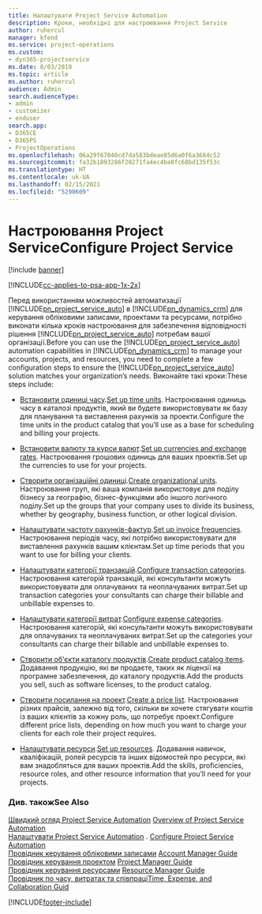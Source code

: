 ```yaml
---
title: Налаштувати Project Service Automation
description: Кроки, необхідні для настроювання Project Service
author: ruhercul
manager: kfend
ms.service: project-operations
ms.custom:
- dyn365-projectservice
ms.date: 8/03/2018
ms.topic: article
ms.author: ruhercul
audience: Admin
search.audienceType:
- admin
- customizer
- enduser
search.app:
- D365CE
- D365PS
- ProjectOperations
ms.openlocfilehash: 06a29f67040cd7da583bdeae85d6a0f6a3684c52
ms.sourcegitcommit: fa32b1893286f20271fa4ec4be8fc68bd135f53c
ms.translationtype: HT
ms.contentlocale: uk-UA
ms.lasthandoff: 02/15/2021
ms.locfileid: "5290609"
---
```

# <a name="configure-project-service"></a><span data-ttu-id="73d39-103">Настроювання Project Service</span><span class="sxs-lookup"><span data-stu-id="73d39-103">Configure Project Service</span></span>

[!include [banner](../includes/psa-now-project-operations.md)]

[!INCLUDE[cc-applies-to-psa-app-1x-2x](../includes/cc-applies-to-psa-app-1x-2x.md)]

<span data-ttu-id="73d39-104">Перед використанням можливостей автоматизації [!INCLUDE[pn_project_service_auto](../includes/pn-project-service-auto.md)] в [!INCLUDE[pn_dynamics_crm](../includes/pn-dynamics-crm.md)] для керування обліковими записами, проектами та ресурсами, потрібно виконати кілька кроків настроювання для забезпечення відповідності рішення [!INCLUDE[pn_project_service_auto](../includes/pn-project-service-auto.md)] потребам вашої організації.</span><span class="sxs-lookup"><span data-stu-id="73d39-104">Before you can use the [!INCLUDE[pn_project_service_auto](../includes/pn-project-service-auto.md)] automation capabilities in [!INCLUDE[pn_dynamics_crm](../includes/pn-dynamics-crm.md)] to manage your accounts, projects, and resources, you need to complete a few configuration steps to ensure the [!INCLUDE[pn_project_service_auto](../includes/pn-project-service-auto.md)] solution matches your organization’s needs.</span></span> <span data-ttu-id="73d39-105">Виконайте такі кроки:</span><span class="sxs-lookup"><span data-stu-id="73d39-105">These steps include:</span></span>  
  
-   <span data-ttu-id="73d39-106">[Встановити одиниці часу](../psa/set-up-time-units.md).</span><span class="sxs-lookup"><span data-stu-id="73d39-106">[Set up time units](../psa/set-up-time-units.md).</span></span> <span data-ttu-id="73d39-107">Настроювання одиниць часу в каталозі продуктів, який ви будете використовувати як базу для планування та виставлення рахунків за проекти.</span><span class="sxs-lookup"><span data-stu-id="73d39-107">Configure the time units in the product catalog that you’ll use as a base for scheduling and billing your projects.</span></span>  
  
-   <span data-ttu-id="73d39-108">[Встановити валюту та курси валют](../psa/set-up-currencies-exchange-rates.md).</span><span class="sxs-lookup"><span data-stu-id="73d39-108">[Set up currencies and exchange rates](../psa/set-up-currencies-exchange-rates.md).</span></span> <span data-ttu-id="73d39-109">Настроювання грошових одиниць для ваших проектів.</span><span class="sxs-lookup"><span data-stu-id="73d39-109">Set up the currencies to use for your projects.</span></span>  
  
-   <span data-ttu-id="73d39-110">[Створити організаційні одиниці](../psa/create-organizational-units.md).</span><span class="sxs-lookup"><span data-stu-id="73d39-110">[Create organizational units](../psa/create-organizational-units.md).</span></span> <span data-ttu-id="73d39-111">Настроювання груп, які ваша компанія використовує для поділу бізнесу за географію, бізнес-функціями або іншого логічного поділу.</span><span class="sxs-lookup"><span data-stu-id="73d39-111">Set up the groups that your company uses to divide its business, whether by geography, business function, or other logical division.</span></span>  
  
-   <span data-ttu-id="73d39-112">[Налаштувати частоту рахунків-фактур](../psa/set-up-invoice-frequencies.md).</span><span class="sxs-lookup"><span data-stu-id="73d39-112">[Set up invoice frequencies](../psa/set-up-invoice-frequencies.md).</span></span> <span data-ttu-id="73d39-113">Настроювання періодів часу, які потрібно використовувати для виставлення рахунків вашим клієнтам.</span><span class="sxs-lookup"><span data-stu-id="73d39-113">Set up time periods that you want to use for billing your clients.</span></span>  
  
-   <span data-ttu-id="73d39-114">[Налаштувати категорії транзакцій](../psa/configure-transaction-categories.md).</span><span class="sxs-lookup"><span data-stu-id="73d39-114">[Configure transaction categories](../psa/configure-transaction-categories.md).</span></span> <span data-ttu-id="73d39-115">Настроювання категорій транзакцій, які консультанти можуть використовувати для оплачуваних та неоплачуваних витрат.</span><span class="sxs-lookup"><span data-stu-id="73d39-115">Set up transaction categories your consultants can charge their billable and unbillable expenses to.</span></span>  
  
-   <span data-ttu-id="73d39-116">[Налаштувати категорії витрат](../psa/configure-expense-categories.md).</span><span class="sxs-lookup"><span data-stu-id="73d39-116">[Configure expense categories](../psa/configure-expense-categories.md).</span></span> <span data-ttu-id="73d39-117">Настроювання категорій, які консультанти можуть використовувати для оплачуваних та неоплачуваних витрат.</span><span class="sxs-lookup"><span data-stu-id="73d39-117">Set up the categories your consultants can charge their billable and unbillable expenses to.</span></span>  
  
-   <span data-ttu-id="73d39-118">[Створити об'єкти каталогу продуктів](../psa/create-product-catalog-items.md).</span><span class="sxs-lookup"><span data-stu-id="73d39-118">[Create product catalog items](../psa/create-product-catalog-items.md).</span></span> <span data-ttu-id="73d39-119">Додавання продукцію, які ви продаєте, таких як ліцензії на програмне забезпечення, до каталогу продуктів.</span><span class="sxs-lookup"><span data-stu-id="73d39-119">Add the products you sell, such as software licenses, to the product catalog.</span></span>  
  
-   <span data-ttu-id="73d39-120">[Створити посилання на проект](../psa/create-price-list.md).</span><span class="sxs-lookup"><span data-stu-id="73d39-120">[Create a price list](../psa/create-price-list.md).</span></span> <span data-ttu-id="73d39-121">Настроювання різних прайсів, залежно від того, скільки ви хочете стягувати коштів із ваших клієнтів за кожну роль, що потребує проект.</span><span class="sxs-lookup"><span data-stu-id="73d39-121">Configure different price lists, depending on how much you want to charge your clients for each role their project requires.</span></span>  
  
-   <span data-ttu-id="73d39-122">[Налаштувати ресурси](../psa/set-up-resources.md).</span><span class="sxs-lookup"><span data-stu-id="73d39-122">[Set up resources](../psa/set-up-resources.md).</span></span> <span data-ttu-id="73d39-123">Додавання навичок, кваліфікацій, ролей ресурсів та інших відомостей про ресурси, які вам знадобляться для ваших проектів.</span><span class="sxs-lookup"><span data-stu-id="73d39-123">Add the skills, proficiencies, resource roles, and other resource information that you’ll need for your projects.</span></span>  
  
### <a name="see-also"></a><span data-ttu-id="73d39-124">Див. також</span><span class="sxs-lookup"><span data-stu-id="73d39-124">See Also</span></span>  
 <span data-ttu-id="73d39-125">[Швидкий огляд Project Service Automation](../psa/overview.md) </span><span class="sxs-lookup"><span data-stu-id="73d39-125">[Overview of Project Service Automation](../psa/overview.md) </span></span>  
 <span data-ttu-id="73d39-126">[Налаштувати Project Service Automation](../psa/configure.md) . </span><span class="sxs-lookup"><span data-stu-id="73d39-126">[Configure Project Service Automation](../psa/configure.md) </span></span>  
 <span data-ttu-id="73d39-127">[Провідник керування обліковими записами](../psa/account-manager-guide.md) </span><span class="sxs-lookup"><span data-stu-id="73d39-127">[Account Manager Guide](../psa/account-manager-guide.md) </span></span>  
 <span data-ttu-id="73d39-128">[Провідник керування проектом](../psa/project-manager-guide.md) </span><span class="sxs-lookup"><span data-stu-id="73d39-128">[Project Manager Guide](../psa/project-manager-guide.md) </span></span>  
 <span data-ttu-id="73d39-129">[Провідник керування ресурсами](../psa/resource-manager-guide.md) </span><span class="sxs-lookup"><span data-stu-id="73d39-129">[Resource Manager Guide](../psa/resource-manager-guide.md) </span></span>  
 [<span data-ttu-id="73d39-130">Провідник по часу, витратах та співпраці</span><span class="sxs-lookup"><span data-stu-id="73d39-130">Time, Expense, and Collaboration Guid</span></span>](../psa/time-expense-collaboration-guide.md)


[!INCLUDE[footer-include](../includes/footer-banner.md)]
